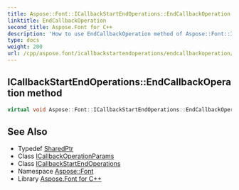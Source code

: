```yaml
---
title: Aspose::Font::ICallbackStartEndOperations::EndCallbackOperation method
linktitle: EndCallbackOperation
second_title: Aspose.Font for C++
description: 'How to use EndCallbackOperation method of Aspose::Font::ICallbackStartEndOperations class in C++.'
type: docs
weight: 200
url: /cpp/aspose.font/icallbackstartendoperations/endcallbackoperation/
---
```

## ICallbackStartEndOperations::EndCallbackOperation method




```cpp
virtual void Aspose::Font::ICallbackStartEndOperations::EndCallbackOperation(System::SharedPtr<ICallbackOperationParams> args)=0
```

## See Also

* Typedef [SharedPtr](../../../system/sharedptr/)
* Class [ICallbackOperationParams](../../icallbackoperationparams/)
* Class [ICallbackStartEndOperations](../)
* Namespace [Aspose::Font](../../)
* Library [Aspose.Font for C++](../../../)
